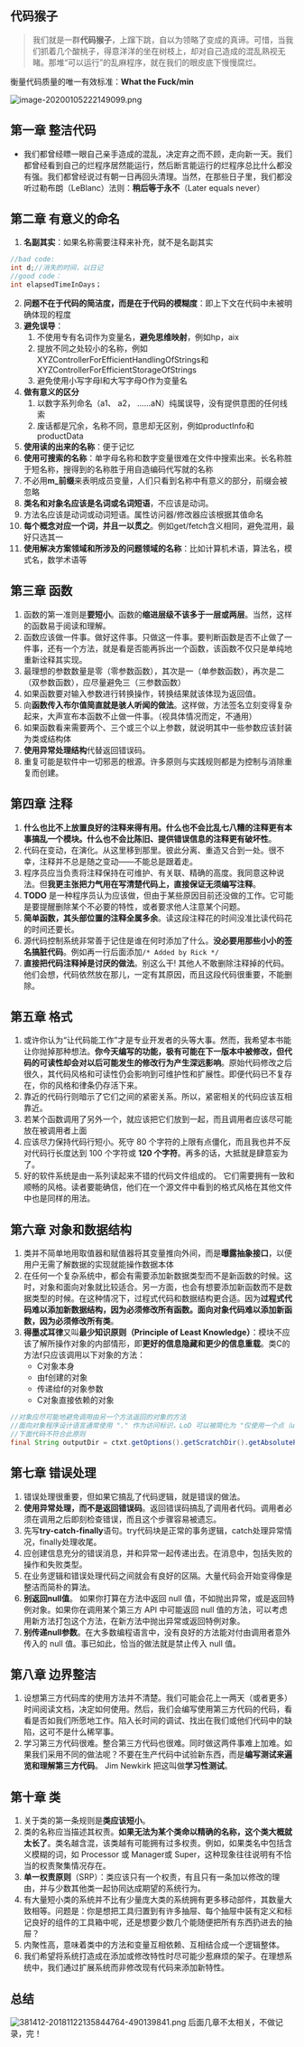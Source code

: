 
## 代码猴子


> 我们就是一群**代码猴子**，上蹿下跳，自以为领略了变成的真谛。可惜，当我们抓着几个酸桃子，得意洋洋的坐在树枝上，却对自己造成的混乱熟视无睹。那堆“可以运行”的乱麻程序，就在我们的眼皮底下慢慢腐烂。


衡量代码质量的唯一有效标准：**What the Fuck/min**

![image-20200105222149099.png](.assets/1578322321409-3ea5cc77-c262-4923-8c10-b2bbd0966f60.png)


## 第一章 整洁代码


- 我们都曾经瞟一眼自己亲手造成的混乱，决定弃之而不顾，走向新一天。我们都曾经看到自己的烂程序居然能运行，然后断言能运行的烂程序总比什么都没有强。我们都曾经说过有朝一日再回头清理。当然，在那些日子里，我们都没听过勒布朗（LeBlanc）法则：**稍后等于永不**（Later equals never）




## 第二章 有意义的命名


1. **名副其实**：如果名称需要注释来补充，就不是名副其实
```c
//bad code:
int d;//消失的时间，以日记
//good code：
int elapsedTimeInDays；
```

2. **问题不在于代码的简洁度，而是在于代码的模糊度**：即上下文在代码中未被明确体现的程度
3. **避免误导**：
   1. 不使用专有名词作为变量名，**避免思维映射**，例如hp，aix
   2. 提放不同之处较小的名称，例如XYZControllerForEfficientHandlingOfStrings和XYZControllerForEfficientStorageOfStrings
   3. 避免使用小写字母l和大写字母O作为变量名
4. **做有意义的区分**
   1. 以数字系列命名（a1、 a2， ……aN）纯属误导，没有提供意图的任何线索
   2. 废话都是冗余，名称不同，意思却无区别，例如productInfo和productData
5. **使用读的出来的名称**：便于记忆
6. **使用可搜索的名称**：单字母名称和数字变量很难在文件中搜索出来。长名称胜于短名称，搜得到的名称胜于用自造编码代写就的名称
7. 不必用**m_前缀**来表明成员变量，人们只看到名称中有意义的部分，前缀会被忽略
8. **类名和对象名应该是名词或名词短语**，不应该是动词。
9. 方法名应该是动词或动词短语。属性访问器/修改器应该根据其值命名
10. **每个概念对应一个词，并且一以贯之**。例如get/fetch含义相同，避免混用，最好只选其一
10. **使用解决方案领域和所涉及的问题领域的名称**：比如计算机术语，算法名，模式名，数学术语等




## 第三章 函数

1. 函数的第一准则是**要短小**。函数的**缩进层级不该多于一层或两层**。当然，这样的函数易于阅读和理解。
1. 函数应该做一件事。做好这件事。只做这一件事。要判断函数是否不止做了一件事，还有一个方法，就是看是否能再拆出一个函数，该函数不仅只是单纯地重新诠释其实现。
1. 最理想的参数数量是零（零参数函数），其次是一（单参数函数），再次是二（双参数函数），应尽量避免三（三参数函数）
1. 如果函数要对输入参数进行转换操作，转换结果就该体现为返回值。
1. 向**函数传入布尔值简直就是骇人听闻的做法**。这样做，方法签名立刻变得复杂起来，大声宣布本函数不止做一件事。（视具体情况而定，不通用）
1. 如果函数看来需要两个、三个或三个以上参数，就说明其中一些参数应该封装为类或结构体
1. **使用异常处理结构**代替返回错误码。
1. 重复可能是软件中一切邪恶的根源。许多原则与实践规则都是为控制与消除重复而创建。



## 第四章 注释

1. **什么也比不上放置良好的注释来得有用。什么也不会比乱七八糟的注释更有本事搞乱一个模块。什么也不会比陈旧、提供错误信息的注释更有破坏性**。
1. 代码在变动，在演化。从这里移到那里。彼此分离、重造又合到一处。很不幸，注释并不总是随之变动——不能总是跟着走。
1. 程序员应当负责将注释保持在可维护、有关联、精确的高度。我同意这种说法。但**我更主张把力气用在写清楚代码上，直接保证无须编写注释**。
1. **TODO** 是一种程序员认为应该做，但由于某些原因目前还没做的工作。它可能是要提醒删除某个不必要的特性，或者要求他人注意某个问题。
1. **简单函数，其头部位置的注释全属多余**。读这段注释花的时间没准比读代码花的时间还要长。
1. 源代码控制系统非常善于记住是谁在何时添加了什么。**没必要用那些小小的签名搞脏代码**。例如再一行后面添加`/* Added by Rick */`
1. **直接把代码注释掉是讨厌的做法**。别这么干! 其他人不敢删除注释掉的代码。他们会想，代码依然放在那儿，一定有其原因，而且这段代码很重要，不能删除。



## 第五章 格式

1. 或许你认为“让代码能工作”才是专业开发者的头等大事。然而，我希望本书能让你抛掉那种想法。**你今天编写的功能，极有可能在下一版本中被修改，但代码的可读性却会对以后可能发生的修改行为产生深远影响**。原始代码修改之后很久，其代码风格和可读性仍会影响到可维护性和扩展性。即便代码已不复存在，你的风格和律条仍存活下来。
1. 靠近的代码行则暗示了它们之间的紧密关系。所以，紧密相关的代码应该互相靠近。  
1. 若某个函数调用了另外一个，就应该把它们放到一起，而且调用者应该尽可能放在被调用者上面
1. 应该尽力保持代码行短小。死守 80 个字符的上限有点僵化，而且我也并不反对代码行长度达到 100 个字符或 **120 个字符**。再多的话，大抵就是肆意妄为了。
1. 好的软件系统是由一系列读起来不错的代码文件组成的。 它们需要拥有一致和顺畅的风格。读者要能确信，他们在一个源文件中看到的格式风格在其他文件中也是同样的用法。



## 第六章 对象和数据结构

1. 类并不简单地用取值器和赋值器将其变量推向外间，而是**曝露抽象接口**，以便用户无需了解数据的实现就能操作数据本体  
1. 在任何一个复杂系统中，都会有需要添加新数据类型而不是新函数的时候。这时，对象和面向对象就比较适合。另一方面，也会有想要添加新函数而不是数据类型的时候。在这种情况下，过程式代码和数据结构更合适。因为**过程式代码难以添加新数据结构，因为必须修改所有函数。面向对象代码难以添加新函数，因为必须修改所有类**。
1. **得墨忒耳律**又叫**最少知识原则（Principle of Least Knowledge）**：模块不应该了解所操作对象的内部情形，即**更好的信息隐藏和更少的信息重载**。类C的方法f只应该调用以下对象的方法：
   - C对象本身
   - 由f创建的对象
   - 传递给f的对象参数
   - C对象直接依赖的对象



```java
//对象应尽可能地避免调用由另一个方法返回的对象的方法
//面向对象程序设计语言通常使用 "." 作为访问标识，LoD 可以被简化为 "仅使用一个点（use only one dot）"。也就是说，代码 a.b.Method() 违反了 LoD，而 a.Method() 则符合 LoD。打个比方，人可以命令一条狗行走，但是不应该直接指挥狗的腿行走，应该由狗去指挥它的腿行走。
//下面代码不符合此原则
final String outputDir = ctxt.getOptions().getScratchDir().getAbsolutePath();
```



## 第七章 错误处理

1. 错误处理很重要，但如果它搞乱了代码逻辑，就是错误的做法。
1. **使用异常处理，而不是返回错误码**。返回错误码搞乱了调用者代码。调用者必须在调用之后即刻检查错误，而且这个步骤容易被遗忘。
1. 先写**try-catch-finally**语句。try代码块是正常的事务逻辑，catch处理异常情况，finally处理收尾。
1. 应创建信息充分的错误消息，并和异常一起传递出去。在消息中，包括失败的操作和失败类型。
1. 在业务逻辑和错误处理代码之间就会有良好的区隔。大量代码会开始变得像是整洁而简朴的算法。
1. **别返回null值**。  如果你打算在方法中返回 null 值，不如抛出异常，或是返回特例对象。如果你在调用某个第三方 API 中可能返回 null 值的方法，可以考虑用新方法打包这个方法，在新方法中抛出异常或返回特例对象。
1. **别传递null参数**。在大多数编程语言中，没有良好的方法能对付由调用者意外传入的 null 值。事已如此，恰当的做法就是禁止传入 null 值。



## 第八章 边界整洁

1. 设想第三方代码库的使用方法并不清楚。我们可能会花上一两天（或者更多）时间阅读文档，决定如何使用。然后，我们会编写使用第三方代码的代码，看看是否如我们所愿地工作。陷入长时间的调试、找出在我们或他们代码中的缺陷，这可不是什么稀罕事。  
1. 学习第三方代码很难。整合第三方代码也很难。同时做这两件事难上加难。如果我们采用不同的做法呢？不要在生产代码中试验新东西，而是**编写测试来遍览和理解第三方代码**。 Jim Newkirk 把这叫做**学习性测试**。



## 第十章 类

1. 关于类的第一条规则是**类应该短小**。
1. 类的名称应当描述其权责。**如果无法为某个类命以精确的名称，这个类大概就太长了**。类名越含混，该类越有可能拥有过多权责。例如，如果类名中包括含义模糊的词，如 Processor 或 Manager或 Super，这种现象往往说明有不恰当的权责聚集情况存在。  
1. **单一权责原则**（SRP）：类应该只有一个权责，有且只有一条加以修改的理由，并与少数其他类一起协同达成期望的系统行为。
1. 有大量短小类的系统并不比有少量庞大类的系统拥有更多移动部件，其数量大致相等。问题是：你是想把工具归置到有许多抽屉、每个抽屉中装有定义和标记良好的组件的工具箱中呢，还是想要少数几个能随便把所有东西扔进去的抽屉？  
1. 内聚性高，意味着类中的方法和变量互相依赖、互相结合成一个逻辑整体。  
1. 我们希望将系统打造成在添加或修改特性时尽可能少惹麻烦的架子。在理想系统中，我们通过扩展系统而非修改现有代码来添加新特性。




## 总结
![381412-20181122135844764-490139841.png](.assets/1578972192403-7ea71bca-890e-42af-beb3-115e5c58f18b.png)
后面几章不太相关，不做记录，完！
